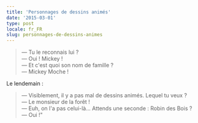 ```yaml
---
title: 'Personnages de dessins animés'
date: '2015-03-01'
type: post
locale: fr_FR
slug: personnages-de-dessins-animes
---
```


> — Tu le reconnais lui ?  
> — Oui ! Mickey !  
> — Et c'est quoi son nom de famille ?  
> — Mickey Moche !

Le lendemain :

> — Visiblement, il y a pas mal de dessins animés. Lequel tu veux ?  
> — Le monsieur de la forêt !  
> — Euh, on l'a pas celui-là... Attends une seconde : Robin des Bois ?  
> — Oui !"
